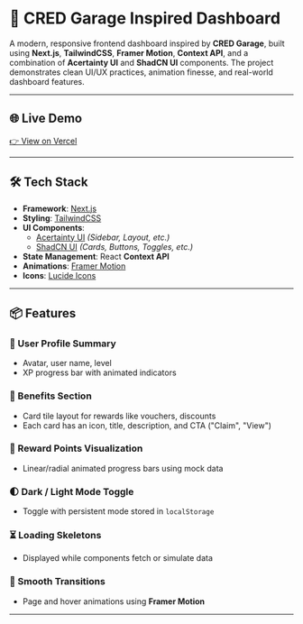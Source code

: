 # 🚀 CRED Garage Inspired Dashboard

A modern, responsive frontend dashboard inspired by **CRED Garage**, built using **Next.js**, **TailwindCSS**, **Framer Motion**, **Context API**, and a combination of **Acertainty UI** and **ShadCN UI** components. The project demonstrates clean UI/UX practices, animation finesse, and real-world dashboard features.

---

## 🌐 Live Demo

[👉 View on Vercel](https://cred-garage-ten.vercel.app/)

---

## 🛠️ Tech Stack

- **Framework**: [Next.js](https://nextjs.org/)
- **Styling**: [TailwindCSS](https://tailwindcss.com/)
- **UI Components**:
  - [Acertainty UI](https://www.acertainty.com/) *(Sidebar, Layout, etc.)*
  - [ShadCN UI](https://ui.shadcn.com/) *(Cards, Buttons, Toggles, etc.)*
- **State Management**: React **Context API**
- **Animations**: [Framer Motion](https://www.framer.com/motion/)
- **Icons**: [Lucide Icons](https://lucide.dev/)

---

## 📦 Features

### 👤 User Profile Summary
- Avatar, user name, level
- XP progress bar with animated indicators

### 🎁 Benefits Section
- Card tile layout for rewards like vouchers, discounts
- Each card has an icon, title, description, and CTA ("Claim", "View")

### 💎 Reward Points Visualization
- Linear/radial animated progress bars using mock data

### 🌓 Dark / Light Mode Toggle
- Toggle with persistent mode stored in `localStorage`

### ⏳ Loading Skeletons
- Displayed while components fetch or simulate data

### 💫 Smooth Transitions
- Page and hover animations using **Framer Motion**

---


